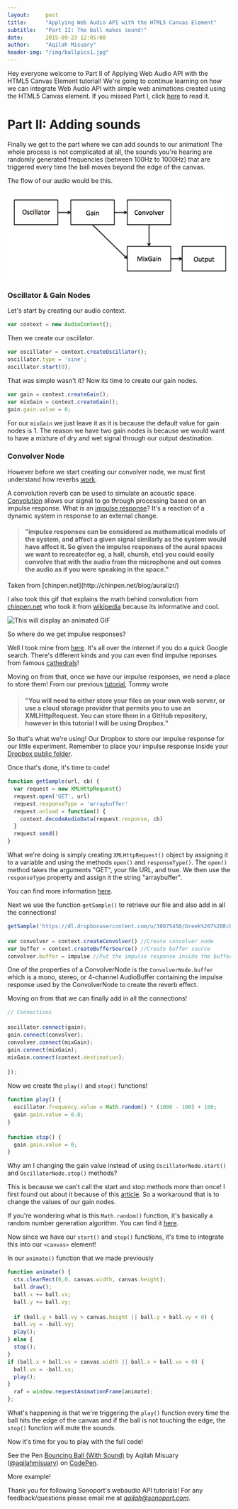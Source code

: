 ```yaml
---
layout:     post
title:      "Applying Web Audio API with the HTML5 Canvas Element"
subtitle:   "Part II: The ball makes sound!"
date:       2015-09-23 12:05:00
author:     "Aqilah Misuary"
header-img: "/img/ballpics1.jpg"
---
```


Hey everyone welcome to Part II of Applying Web Audio API with the HTML5 Canvas Element tutorial! We're going to continue learning on how we can integrate Web Audio API with simple web animations created using the HTML5 Canvas element. If you missed Part I, click [here](http://sonoport.github.io/web-audio-and-canva-partI.html) to read it.

<h1>Part II: Adding sounds</h1>

<p><div class="canvas"><canvas id="canvas" width="800" height="523"></canvas></div></p>

Finally we get to the part where we can add sounds to our animation! The whole process is not complicated at all, the sounds you're hearing are randomly generated frequencies (between 100Hz to 1000Hz) that are triggered every time the ball moves beyond the edge of the canvas.

The flow of our audio would be this.

<img src="/img/webaudiograph.png">

<h3>Oscillator &amp; Gain Nodes</h3>

Let's start by creating our audio context.

```js
var context = new AudioContext();
```

Then we create our oscillator.

```js
var oscillator = context.createOscillator();
oscillator.type = 'sine';
oscillator.start(0);
```

That was simple wasn't it? Now its time to create our gain nodes.

```js
var gain = context.createGain();
var mixGain = context.createGain();
gain.gain.value = 0;
```

For our `mixGain` we just leave it as it is because the default value for gain nodes is 1. The reason we have two gain nodes is because we would want to have a mixture of dry and wet signal through our output destination.

<h3>Convolver Node</h3>

However before we start creating our convolver node, we must first understand how reverbs [work](https://dvcs.w3.org/hg/audio/raw-file/tip/webaudio/convolution.html).

A convolution reverb can be used to simulate an acoustic space. [Convolution](https://en.wikipedia.org/wiki/Convolution#Derivations) allows our signal to go through processing based on an impulse response. What is an [impulse response](https://en.wikipedia.org/wiki/Impulse_response)? It's a reaction of a dynamic system in response to an external change.

<h4><blockquote>"impulse responses can be considered as mathematical models of the system, and affect a given signal similarly as the system would have affect it. So given the impulse responses of the aural spaces we want to recreate(for eg, a hall, church, etc) you could easily convolve that with the audio from the microphone and out comes the audio as if you were speaking in the space."</blockquote></h4>
Taken from [chinpen.net](http://chinpen.net/blog/auralizr/)

I also took this gif that explains the math behind convolution from [chinpen.net](http://chinpen.net/blog/auralizr/) who took it from [wikipedia](https://en.wikipedia.org/wiki/Convolution#mediaviewer/File:Convolution_of_spiky_function_with_box2.gif) because its informative and cool.

<img src="https://upload.wikimedia.org/wikipedia/commons/b/b9/Convolution_of_spiky_function_with_box2.gif" alt="This will display an animated GIF" />

So where do we get impulse responses?

Well I took mine from [here](http://www.voxengo.com/impulses/). It's all over the internet if you do a quick Google search. There's different kinds and you can even find impulse reponses from famous [cathedrals](http://www.openairlib.net/auralizationdb/content/york-minster)!

Moving on from that, once we have our impulse responses, we need a place to store them! From our previous [tutorial](http://sonoport.github.io/sampler-and-delaynode.html), Tommy wrote

<h4><blockquote>"You will need to either store your files on your own web server, or use a cloud storage provider that permits you to use an XMLHttpRequest. You can store them in a GitHub repository, however in this tutorial I will be using Dropbox."</blockquote></h4>

So that's what we're using! Our Dropbox to store our impulse response for our little experiment. Remember to place your impulse response inside your [Dropbox public folder](https://www.dropbox.com/enable_public_folder).

Once that's done, it's time to code!

```js
function getSample(url, cb) {
  var request = new XMLHttpRequest()
  request.open('GET', url)
  request.responseType = 'arraybuffer'
  request.onload = function() {
    context.decodeAudioData(request.response, cb)
  }
  request.send()
}
```

What we're doing is simply creating `XMLHttpRequest()` object by assigning it to a variable and using the methods `open()` and `responseType()`. The `open()` method takes the arguments "GET", your file URL, and true. We then use the `responseType` property and assign it the string "arraybuffer".

You can find more information [here](http://www.w3.org/TR/XMLHttpRequest/).

Next we use the function `getSample()`  to retrieve our file and also add in all the connections!

```js
getSample('https://dl.dropboxusercontent.com/u/30075450/Greek%207%20Echo%20Hall.wav', function(impulse){

var convolver = context.createConvolver() //Create convolver node
var buffer = context.createBufferSource() //Create buffer source
convolver.buffer = impulse //Put the impulse response inside the buffer
```

One of the properties of a ConvolverNode is the `ConvolverNode.buffer` which is a mono, stereo, or 4-channel AudioBuffer containing the impulse response used by the ConvolverNode to create the reverb effect.

Moving on from that we can finally add in all the connections!

```js
// Connections

oscillator.connect(gain);
gain.connect(convolver);
convolver.connect(mixGain);
gain.connect(mixGain);
mixGain.connect(context.destination);

});
```

Now we create the `play()` and `stop()` functions!

```js
function play() {
  oscillator.frequency.value = Math.random() * (1000 - 100) + 100;
  gain.gain.value = 0.8;
}

function stop() {
  gain.gain.value = 0;
}
```

Why am I changing the gain value instead of using `OscillatorNode.start()` and `OscillatorNode.stop()` methods?

This is because we can't call the start and stop methods more than once! I first found out about it because of this [article](http://blog.szynalski.com/2014/04/02/web-audio-api/). So a workaround that is to change the values of our gain nodes.

If you're wondering what is this `Math.random()` function, it's basically a random number generation algorithm. You can find it [here](https://developer.mozilla.org/en-US/docs/Web/JavaScript/Reference/Global_Objects/Math/random).

Now since we have our `start()` and `stop()` functions, it's time to integrate this into our `<canvas>` element!

In our `animate()` function that we made previously

```js
function animate() {
  ctx.clearRect(0,0, canvas.width, canvas.height);
  ball.draw();
  ball.x += ball.vx;
  ball.y += ball.vy;

  if (ball.y + ball.vy > canvas.height || ball.y + ball.vy < 0) {
  ball.vy = -ball.vy;
  play();
} else {
  stop();
}
if (ball.x + ball.vx > canvas.width || ball.x + ball.vx < 0) {
  ball.vx = -ball.vx;
  play();
}
  raf = window.requestAnimationFrame(animate);
};
```

What's happening is that we're triggering the `play()` function every time the ball hits the edge of the canvas and if the ball is not touching the edge, the `stop()` function will mute the sounds.

Now it's time for you to play with the full code!

<p data-height="268" data-theme-id="0" data-slug-hash="epzPja" data-default-tab="result" data-user="aqilahmisuary" class='codepen'>See the Pen <a href='http://codepen.io/aqilahmisuary/pen/epzPja/'>Bouncing Ball (With Sound)</a> by Aqilah Misuary (<a href='http://codepen.io/aqilahmisuary'>@aqilahmisuary</a>) on <a href='http://codepen.io'>CodePen</a>.</p>
<script async src="//assets.codepen.io/assets/embed/ei.js"></script>

More example!

<div class="canvas"><canvas id="canvas2" width="800" height="523"></canvas></div>

Thank you for following Sonoport's webaudio API tutorials! For any feedback/questions please email me at *aqilah@sonoport.com*.

<script src="js/canva.js"></script>
<script src="js/canvasexamples.js"></script>
<link rel="stylesheet" href="css/canva.css">


















